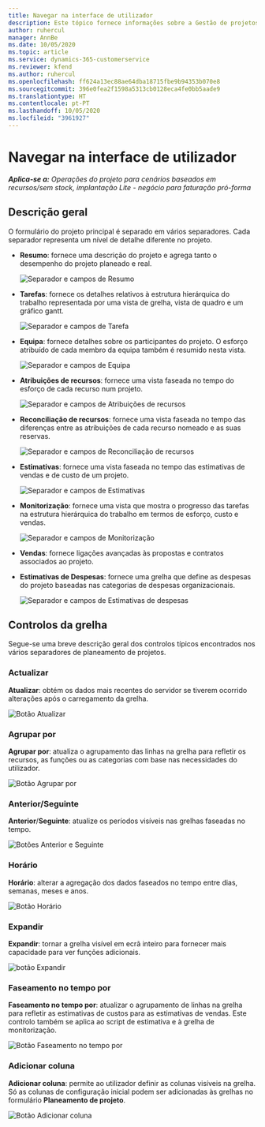 ```yaml
---
title: Navegar na interface de utilizador
description: Este tópico fornece informações sobre a Gestão de projetos no Dynamics 365 Project Operations.
author: ruhercul
manager: AnnBe
ms.date: 10/05/2020
ms.topic: article
ms.service: dynamics-365-customerservice
ms.reviewer: kfend
ms.author: ruhercul
ms.openlocfilehash: ff624a13ec88ae64dba18715fbe9b94353b070e8
ms.sourcegitcommit: 396e0fea2f1598a5313cb0128eca4fe0bb5aade9
ms.translationtype: HT
ms.contentlocale: pt-PT
ms.lasthandoff: 10/05/2020
ms.locfileid: "3961927"
---
```

# <a name="navigating-the-user-interface"></a>Navegar na interface de utilizador

_**Aplica-se a:** Operações do projeto para cenários baseados em recursos/sem stock, implantação Lite - negócio para faturação pró-forma_

## <a name="overview"></a>Descrição geral

O formulário do projeto principal é separado em vários separadores. Cada separador representa um nível de detalhe diferente no projeto.

- **Resumo**: fornece uma descrição do projeto e agrega tanto o desempenho do projeto planeado e real.

    ![Separador e campos de Resumo](media/navigation7.png)

- **Tarefas**: fornece os detalhes relativos à estrutura hierárquica do trabalho representada por uma vista de grelha, vista de quadro e um gráfico gantt.

    ![Separador e campos de Tarefa](media/navigation8.png)

- **Equipa**: fornece detalhes sobre os participantes do projeto. O esforço atribuído de cada membro da equipa também é resumido nesta vista.

    ![Separador e campos de Equipa](media/navigation9.png)

- **Atribuições de recursos**: fornece uma vista faseada no tempo do esforço de cada recurso num projeto.

    ![Separador e campos de Atribuições de recursos](media/navigation10.png)

- **Reconciliação de recursos**: fornece uma vista faseada no tempo das diferenças entre as atribuições de cada recurso nomeado e as suas reservas.

    ![Separador e campos de Reconciliação de recursos](media/navigation11.png)

- **Estimativas**: fornece uma vista faseada no tempo das estimativas de vendas e de custo de um projeto.

    ![Separador e campos de Estimativas](media/navigation12.png)

- **Monitorização**: fornece uma vista que mostra o progresso das tarefas na estrutura hierárquica do trabalho em termos de esforço, custo e vendas.

    ![Separador e campos de Monitorização](media/navigation13.png)

- **Vendas**: fornece ligações avançadas às propostas e contratos associados ao projeto.

- **Estimativas de Despesas**: fornece uma grelha que define as despesas do projeto baseadas nas categorias de despesas organizacionais.

    ![Separador e campos de Estimativas de despesas](media/navigation14.png)

## <a name="grid-controls"></a>Controlos da grelha

Segue-se uma breve descrição geral dos controlos típicos encontrados nos vários separadores de planeamento de projetos.

### <a name="refresh"></a>Actualizar

**Atualizar**: obtém os dados mais recentes do servidor se tiverem ocorrido alterações após o carregamento da grelha.

![Botão Atualizar](media/navigation7.png)

### <a name="group-by"></a>Agrupar por

**Agrupar por**: atualiza o agrupamento das linhas na grelha para refletir os recursos, as funções ou as categorias com base nas necessidades do utilizador.

![Botão Agrupar por](media/navigation6.png)

### <a name="previousnext"></a>Anterior/Seguinte

**Anterior**/**Seguinte**: atualize os períodos visíveis nas grelhas faseadas no tempo.

![Botões Anterior e Seguinte](media/navigation2.png)

### <a name="timescale"></a>Horário

**Horário**: alterar a agregação dos dados faseados no tempo entre dias, semanas, meses e anos.

![Botão Horário](media/navigation3.png)

### <a name="expand"></a>Expandir

**Expandir**: tornar a grelha visível em ecrã inteiro para fornecer mais capacidade para ver funções adicionais.

![botão Expandir](media/navigation4.png)

### <a name="time-phase-by"></a>Faseamento no tempo por

**Faseamento no tempo por**: atualizar o agrupamento de linhas na grelha para refletir as estimativas de custos para as estimativas de vendas. Este controlo também se aplica ao script de estimativa e à grelha de monitorização.

![Botão Faseamento no tempo por](media/navigation0.png)

### <a name="add-column"></a>Adicionar coluna

**Adicionar coluna**: permite ao utilizador definir as colunas visíveis na grelha. Só as colunas de configuração inicial podem ser adicionadas às grelhas no formulário **Planeamento de projeto**.

![Botão Adicionar coluna](media/navigation5.png)
